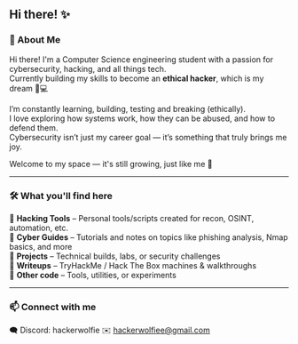## Hi there! ✨

### 🐾 About Me

Hi there! I'm a Computer Science engineering student with a passion for cybersecurity, hacking, and all things tech.  
Currently building my skills to become an **ethical hacker**, which is my dream 🌟💻 

I’m constantly learning, building, testing and breaking (ethically).  
I love exploring how systems work, how they can be abused, and how to defend them.   
Cybersecurity isn’t just my career goal — it’s something that truly brings me joy.

Welcome to my space — it's still growing, just like me 🚀

---

### 🛠️ What you'll find here

📁 **Hacking Tools** – Personal tools/scripts created for recon, OSINT, automation, etc.  
📁 **Cyber Guides** – Tutorials and notes on topics like phishing analysis, Nmap basics, and more  
📁 **Projects** – Technical builds, labs, or security challenges  
📁 **Writeups** – TryHackMe / Hack The Box machines & walkthroughs  
📁 **Other code** – Tools, utilities, or experiments

---

### 📫 Connect with me  
🗨️ Discord: hackerwolfie 
✉️ hackerwolfiee@gmail.com



